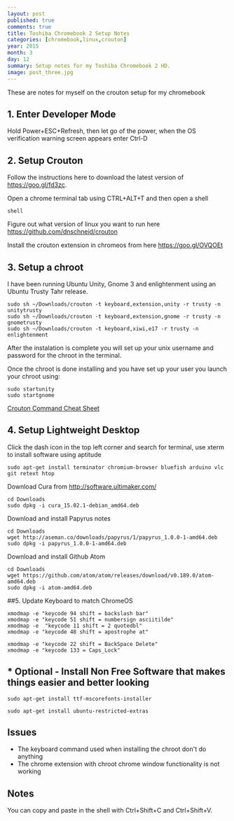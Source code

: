 ```yaml
---
layout: post
published: true
comments: true
title: Toshiba Chromebook 2 Setup Notes
categories: [chromebook,linux,crouton]
year: 2015
month: 3
day: 12
summary: Setup notes for my Toshiba Chromebook 2 HD.
image: post_three.jpg
---
```


These are notes for myself on the crouton setup for my chromebook

## 1. Enter Developer Mode

Hold Power+ESC+Refresh, then let go of the power, when the OS verification warning screen appears enter  Ctrl-D

## 2. Setup Crouton

Follow the instructions here to download the latest version of https://goo.gl/fd3zc.

Open a chrome terminal tab using CTRL+ALT+T and then open a shell

    shell

Figure out what version of linux you want to run here https://github.com/dnschneid/crouton

Install the crouton extension in chromeos from here https://goo.gl/OVQOEt

## 3. Setup a chroot

I have been running Ubuntu Unity, Gnome 3 and enlightenment using an Ubuntu Trusty Tahr release.

    sudo sh ~/Downloads/crouton -t keyboard,extension,unity -r trusty -n unitytrusty
    sudo sh ~/Downloads/crouton -t keyboard,extension,gnome -r trusty -n gnometrusty
    sudo sh ~/Downloads/crouton -t keyboard,xiwi,e17 -r trusty -n enlightenment

After the instalation is complete you will set up your unix username and password for the chroot in the terminal.

Once the chroot is done installing and you have set up your user you launch your chroot using:

    sudo startunity
    sudo startgnome

[Crouton Command Cheat Sheet](https://github.com/dnschneid/crouton/wiki/Crouton-Command-Cheat-Sheet)

## 4. Setup Lightweight Desktop

Click the dash icon in the top left corner and search for terminal, use xterm to install software using aptitude

    sudo apt-get install terminator chromium-browser bluefish arduino vlc git retext htop

Download Cura from http://software.ultimaker.com/

    cd Downloads
    sudo dpkg -i cura_15.02.1-debian_amd64.deb

Download and install Papyrus notes

    cd Downloads
    wget http://aseman.co/downloads/papyrus/1/papyrus_1.0.0-1-amd64.deb
    sudo dpkg -i papyrus_1.0.0-1-amd64.deb

Download and install Github Atom

    cd Downloads
    wget https://github.com/atom/atom/releases/download/v0.189.0/atom-amd64.deb
    sudo dpkg -i atom-amd64.deb

##5. Update Keyboard to match ChromeOS

    xmodmap -e "keycode 94 shift = backslash bar"
    xmodmap -e "keycode 51 shift = numbersign asciitilde"
    xmodmap -e  "keycode 11 shift = 2 quotedbl"
    xmodmap -e "keycode 48 shift = apostrophe at"

    xmodmap -e "keycode 22 shift = BackSpace Delete"
    xmodmap -e "keycode 133 = Caps_Lock"


## * Optional - Install Non Free Software that makes things easier and better looking

    sudo apt-get install ttf-mscorefonts-installer

    sudo apt-get install ubuntu-restricted-extras


## Issues

+   The keyboard command used when installing the chroot don't do anything
+   The chrome extension with chroot chrome window functionality is not working

## Notes
You can copy and paste in the shell with Ctrl+Shift+C and Ctrl+Shift+V. 

